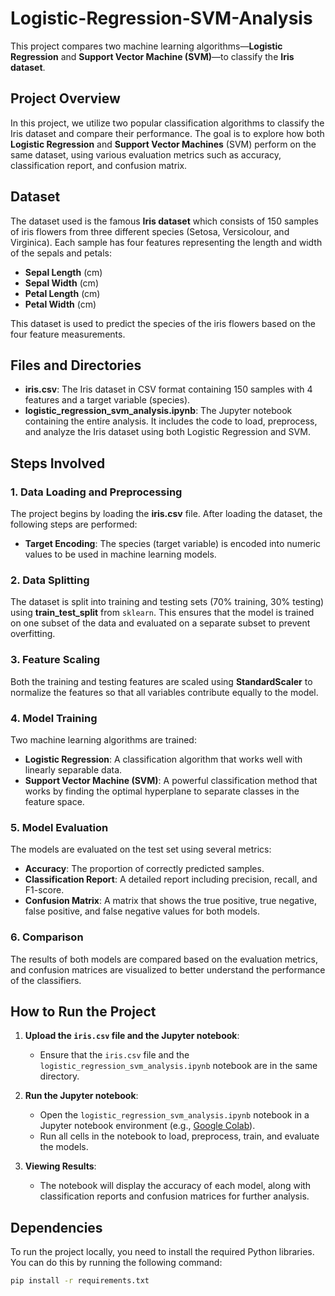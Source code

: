 # Logistic-Regression-SVM-Analysis

This project compares two machine learning algorithms—**Logistic Regression** and **Support Vector Machine (SVM)**—to classify the **Iris dataset**.

## Project Overview

In this project, we utilize two popular classification algorithms to classify the Iris dataset and compare their performance. The goal is to explore how both **Logistic Regression** and **Support Vector Machines** (SVM) perform on the same dataset, using various evaluation metrics such as accuracy, classification report, and confusion matrix.

## Dataset

The dataset used is the famous **Iris dataset** which consists of 150 samples of iris flowers from three different species (Setosa, Versicolour, and Virginica). Each sample has four features representing the length and width of the sepals and petals:

- **Sepal Length** (cm)
- **Sepal Width** (cm)
- **Petal Length** (cm)
- **Petal Width** (cm)

This dataset is used to predict the species of the iris flowers based on the four feature measurements.

## Files and Directories

- **iris.csv**: The Iris dataset in CSV format containing 150 samples with 4 features and a target variable (species).
- **logistic_regression_svm_analysis.ipynb**: The Jupyter notebook containing the entire analysis. It includes the code to load, preprocess, and analyze the Iris dataset using both Logistic Regression and SVM.
  
## Steps Involved

### 1. **Data Loading and Preprocessing**
The project begins by loading the **iris.csv** file. After loading the dataset, the following steps are performed:
- **Target Encoding**: The species (target variable) is encoded into numeric values to be used in machine learning models.
  
### 2. **Data Splitting**
The dataset is split into training and testing sets (70% training, 30% testing) using **train_test_split** from `sklearn`. This ensures that the model is trained on one subset of the data and evaluated on a separate subset to prevent overfitting.

### 3. **Feature Scaling**
Both the training and testing features are scaled using **StandardScaler** to normalize the features so that all variables contribute equally to the model.

### 4. **Model Training**
Two machine learning algorithms are trained:
- **Logistic Regression**: A classification algorithm that works well with linearly separable data.
- **Support Vector Machine (SVM)**: A powerful classification method that works by finding the optimal hyperplane to separate classes in the feature space.

### 5. **Model Evaluation**
The models are evaluated on the test set using several metrics:
- **Accuracy**: The proportion of correctly predicted samples.
- **Classification Report**: A detailed report including precision, recall, and F1-score.
- **Confusion Matrix**: A matrix that shows the true positive, true negative, false positive, and false negative values for both models.

### 6. **Comparison**
The results of both models are compared based on the evaluation metrics, and confusion matrices are visualized to better understand the performance of the classifiers.

## How to Run the Project

1. **Upload the `iris.csv` file and the Jupyter notebook**:
   - Ensure that the `iris.csv` file and the `logistic_regression_svm_analysis.ipynb` notebook are in the same directory.
  
2. **Run the Jupyter notebook**:
   - Open the `logistic_regression_svm_analysis.ipynb` notebook in a Jupyter notebook environment (e.g., [Google Colab](https://colab.research.google.com/)).
   - Run all cells in the notebook to load, preprocess, train, and evaluate the models.

3. **Viewing Results**:
   - The notebook will display the accuracy of each model, along with classification reports and confusion matrices for further analysis.

## Dependencies

To run the project locally, you need to install the required Python libraries. You can do this by running the following command:

```bash
pip install -r requirements.txt
